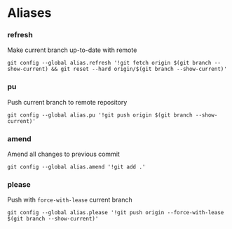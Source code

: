 # Aliases

### refresh
Make current branch up-to-date with remote
```
git config --global alias.refresh '!git fetch origin $(git branch --show-current) && git reset --hard origin/$(git branch --show-current)'
```

### pu
Push current branch to remote repository
```
git config --global alias.pu '!git push origin $(git branch --show-current)'
```

### amend
Amend all changes to previous commit
```
git config --global alias.amend '!git add .'
```

### please
Push with `force-with-lease` current branch
```
git config --global alias.please '!git push origin --force-with-lease $(git branch --show-current)'
```
